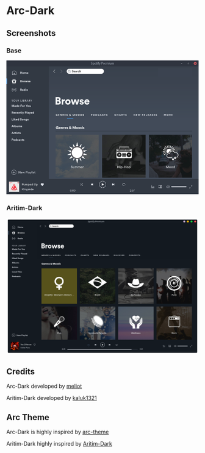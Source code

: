 # Arc-Dark

## Screenshots

### Base

![Arc-Dark](screenshot.png)

### Aritim-Dark

![Aritim-Dark](screenshot-Aritim.png)

## Credits

Arc-Dark developed by [meliot](https://github.com/meliot/Arc-Dark-Spotify-Theme)

Aritim-Dark developed by [kaluk1321](https://github.com/kaluk1321)

## Arc Theme

Arc-Dark is highly inspired by [arc-theme](https://github.com/horst3180/arc-theme)

Aritim-Dark highly inspired by [Aritim-Dark](https://github.com/Mrcuve0/Aritim-Dark)

